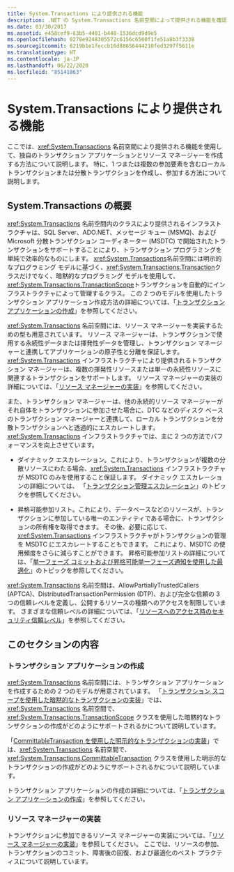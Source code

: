 ```yaml
---
title: System.Transactions により提供される機能
description: .NET の System.Transactions 名前空間によって提供される機能を確認し、独自のトランザクション アプリケーションとリソース マネージャーを記述します。
ms.date: 03/30/2017
ms.assetid: e458cef9-63b5-4401-b448-1536dcd9d9e5
ms.openlocfilehash: 0278e9248305572c6156c6500f1fe51a8b3f3338
ms.sourcegitcommit: 6219b1e1feccb16d88656444210fed3297f5611e
ms.translationtype: HT
ms.contentlocale: ja-JP
ms.lasthandoff: 06/22/2020
ms.locfileid: "85141863"
---
```

# <a name="features-provided-by-systemtransactions"></a>System.Transactions により提供される機能
ここでは、<xref:System.Transactions> 名前空間により提供される機能を使用して、独自のトランザクション アプリケーションとリソース マネージャーを作成する方法について説明します。 特に、1 つまたは複数の参加要素を含むローカル トランザクションまたは分散トランザクションを作成し、参加する方法について説明します。  
  
## <a name="overview-of-systemtransactions"></a>System.Transactions の概要  
 <xref:System.Transactions> 名前空間内のクラスにより提供されるインフラストラクチャは、SQL Server、ADO.NET、メッセージ キュー (MSMQ)、および Microsoft 分散トランザクション コーディネーター (MSDTC) で開始されたトランザクションをサポートすることにより、トランザクション プログラミングを単純で効率的なものにします。 <xref:System.Transactions>名前空間には明示的なプログラミング モデルに基づく、<xref:System.Transactions.Transaction>クラスだけでなく、暗黙的なプログラミング モデルを使用して、<xref:System.Transactions.TransactionScope>トランザクションを自動的にインフラストラクチャによって管理するクラス。 この 2 つのモデルを使用したトランザクション アプリケーション作成方法の詳細については、「[トランザクション アプリケーションの作成](writing-a-transactional-application.md)」を参照してください。  
  
 <xref:System.Transactions> 名前空間には、リソース マネージャーを実装するための型も用意されています。 リソース マネージャーは、トランザクションで使用する永続性データまたは揮発性データを管理し、トランザクション マネージャーと連携してアプリケーションの原子性と分離を保証します。 <xref:System.Transactions> インフラストラクチャにより提供されるトランザクション マネージャーは、複数の揮発性リソースまたは単一の永続性リソースに関連するトランザクションをサポートします。 リソース マネージャーの実装の詳細については、「[リソース マネージャーの実装](implementing-a-resource-manager.md)」を参照してください。  
  
 また、トランザクション マネージャーは、他の永続的リソース マネージャーがそれ自体をトランザクションに参加させた場合に、DTC などのディスク ベースのトランザクション マネージャーと連携して、ローカル トランザクションを分散トランザクションへと透過的にエスカレートします。 <xref:System.Transactions> インフラストラクチャでは、主に 2 つの方法でパフォーマンスを向上させています。  
  
- ダイナミック エスカレーション。これにより、トランザクションが複数の分散リソースにわたる場合、<xref:System.Transactions> インフラストラクチャが MSDTC のみを使用すること保証します。 ダイナミック エスカレーションの詳細については、 「[トランザクション管理エスカレーション](transaction-management-escalation.md)」のトピックを参照してください。  
  
- 昇格可能参加リスト。これにより、データベースなどのリソースが、トランザクションに参加している唯一のエンティティである場合に、トランザクションの所有権を取得できます。 その後、必要に応じて、<xref:System.Transactions> インフラストラクチャがトランザクションの管理を MSDTC にエスカレートすることもできます。 これにより、MSDTC の使用頻度をさらに減らすことができます。 昇格可能参加リストの詳細については、「[単一フェーズ コミットおよび昇格可能単一フェーズ通知を使用した最適化](optimization-spc-and-promotable-spn.md)」のトピックを参照してください。  
  
 <xref:System.Transactions> 名前空間は、AllowPartiallyTrustedCallers (APTCA)、DistributedTransactionPermission (DTP)、および完全な信頼の 3 つの信頼レベルを定義し、公開するリソースの種類へのアクセスを制限しています。 さまざまな信頼レベルの詳細については、「[リソースへのアクセス時のセキュリティ信頼レベル](security-trust-levels-in-accessing-resources.md)」を参照してください。  
  
## <a name="in-this-section"></a>このセクションの内容  
  
### <a name="writing-a-transactional-application"></a>トランザクション アプリケーションの作成  
 <xref:System.Transactions> 名前空間には、トランザクション アプリケーションを作成するための 2 つのモデルが用意されています。 「[トランザクション スコープを使用した暗黙的なトランザクションの実装](implementing-an-implicit-transaction-using-transaction-scope.md)」では、<xref:System.Transactions> 名前空間で、<xref:System.Transactions.TransactionScope> クラスを使用した暗黙的なトランザクションの作成がどのようにサポートされるかについて説明しています。  
  
 「[CommittableTransaction を使用した明示的なトランザクションの実装](implementing-an-explicit-transaction-using-committabletransaction.md)」では、<xref:System.Transactions> 名前空間で、<xref:System.Transactions.CommittableTransaction> クラスを使用した明示的なトランザクションの作成がどのようにサポートされるかについて説明しています。  
  
 トランザクション アプリケーションの作成の詳細については、「[トランザクション アプリケーションの作成](writing-a-transactional-application.md)」を参照してください。  
  
### <a name="implementing-a-resource-manager"></a>リソース マネージャーの実装  
 トランザクションに参加できるリソース マネージャーの実装については、「[リソース マネージャーの実装](implementing-a-resource-manager.md)」を参照してください。 ここでは、リソースの参加、トランザクションのコミット、障害後の回復、および最適化のベスト プラクティスについて説明しています。
